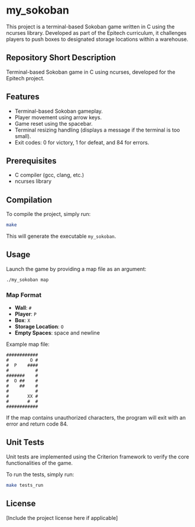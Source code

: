 # my_sokoban

This project is a terminal-based Sokoban game written in C using the ncurses library. Developed as part of the Epitech curriculum, it challenges players to push boxes to designated storage locations within a warehouse.

## Repository Short Description

Terminal-based Sokoban game in C using ncurses, developed for the Epitech project.

## Features

- Terminal-based Sokoban gameplay.
- Player movement using arrow keys.
- Game reset using the spacebar.
- Terminal resizing handling (displays a message if the terminal is too small).
- Exit codes: 0 for victory, 1 for defeat, and 84 for errors.

## Prerequisites

- C compiler (gcc, clang, etc.)
- ncurses library

## Compilation

To compile the project, simply run:

```bash
make
```

This will generate the executable `my_sokoban`.

## Usage

Launch the game by providing a map file as an argument:

```bash
./my_sokoban map
```

### Map Format

- **Wall**: `#`
- **Player**: `P`
- **Box**: `X`
- **Storage Location**: `O`
- **Empty Spaces**: space and newline

Example map file:

```text
############
#        O #
#  P    ####
#          #
#######    #
#  O ##    #
#    ##    #
#          #
#       XX #
#       #  #
############
```

If the map contains unauthorized characters, the program will exit with an error and return code 84.

## Unit Tests

Unit tests are implemented using the Criterion framework to verify the core functionalities of the game.

To run the tests, simply run:

```bash
make tests_run
```

## License

[Include the project license here if applicable]
```